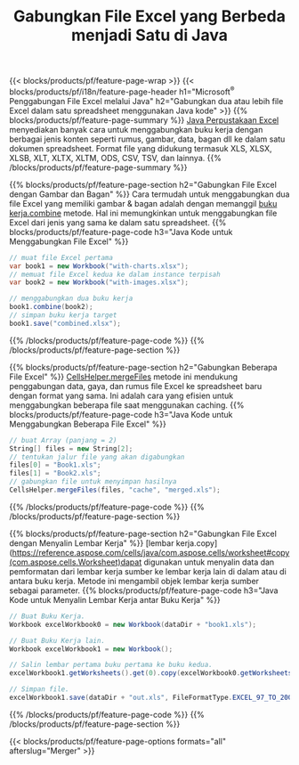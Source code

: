 ﻿---
title: Gabungkan File Excel yang Berbeda menjadi Satu di Java
url: /id/java/merger/
description: Gabungkan file Excel menggunakan Java menjadi beberapa lembar atau satu lembar. Gabungkan, gabungkan, atau gabungkan dokumen Excel ke PDF, Gambar, dan HTML juga.
---
{{< blocks/products/pf/feature-page-wrap >}}
{{< blocks/products/pf/i18n/feature-page-header h1="Microsoft<sup>&reg;</sup> Penggabungan File Excel melalui Java" h2="Gabungkan dua atau lebih file Excel dalam satu spreadsheet menggunakan Java kode" >}}
{{% blocks/products/pf/feature-page-summary %}}
[Java Perpustakaan Excel](/cells/java/) menyediakan banyak cara untuk menggabungkan buku kerja dengan berbagai jenis konten seperti rumus, gambar, data, bagan dll ke dalam satu dokumen spreadsheet. Format file yang didukung termasuk XLS, XLSX, XLSB, XLT, XLTX, XLTM, ODS, CSV, TSV, dan lainnya.
{{% /blocks/products/pf/feature-page-summary %}}

{{% blocks/products/pf/feature-page-section h2="Gabungkan File Excel dengan Gambar dan Bagan" %}}
Cara termudah untuk menggabungkan dua file Excel yang memiliki gambar & bagan adalah dengan memanggil [buku kerja.combine](https://reference.aspose.com/cells/java/com.aspose.cells/workbook#combine(com.aspose.cells.Workbook)) metode. Hal ini memungkinkan untuk menggabungkan file Excel dari jenis yang sama ke dalam satu spreadsheet.
{{% blocks/products/pf/feature-page-code h3="Java Kode untuk Menggabungkan File Excel" %}}

```cs
// muat file Excel pertama
var book1 = new Workbook("with-charts.xlsx");
// memuat file Excel kedua ke dalam instance terpisah
var book2 = new Workbook("with-images.xlsx");

// menggabungkan dua buku kerja
book1.combine(book2);
// simpan buku kerja target 
book1.save("combined.xlsx");

```
{{% /blocks/products/pf/feature-page-code %}}
{{% /blocks/products/pf/feature-page-section %}}

{{% blocks/products/pf/feature-page-section h2="Gabungkan Beberapa File Excel" %}}
[CellsHelper.mergeFiles](https://reference.aspose.com/cells/java/com.aspose.cells/cellshelper#mergeFiles) metode ini mendukung penggabungan data, gaya, dan rumus file Excel ke spreadsheet baru dengan format yang sama. Ini adalah cara yang efisien untuk menggabungkan beberapa file saat menggunakan caching. 
{{% blocks/products/pf/feature-page-code h3="Java Kode untuk Menggabungkan Beberapa File Excel" %}}

```cs
// buat Array (panjang = 2)
String[] files = new String[2];
// tentukan jalur file yang akan digabungkan
files[0] = "Book1.xls";
files[1] = "Book2.xls";
// gabungkan file untuk menyimpan hasilnya
CellsHelper.mergeFiles(files, "cache", "merged.xls");


```
{{% /blocks/products/pf/feature-page-code %}}
{{% /blocks/products/pf/feature-page-section %}}

{{% blocks/products/pf/feature-page-section h2="Gabungkan File Excel dengan Menyalin Lembar Kerja" %}}
[lembar kerja.copy](https://reference.aspose.com/cells/java/com.aspose.cells/worksheet#copy(com.aspose.cells.Worksheet)dapat digunakan untuk menyalin data dan pemformatan dari lembar kerja sumber ke lembar kerja lain di dalam atau di antara buku kerja. Metode ini mengambil objek lembar kerja sumber sebagai parameter.
{{% blocks/products/pf/feature-page-code h3="Java Kode untuk Menyalin Lembar Kerja antar Buku Kerja" %}}

```cs
// Buat Buku Kerja.
Workbook excelWorkbook0 = new Workbook(dataDir + "book1.xls");

// Buat Buku Kerja lain.
Workbook excelWorkbook1 = new Workbook();

// Salin lembar pertama buku pertama ke buku kedua.
excelWorkbook1.getWorksheets().get(0).copy(excelWorkbook0.getWorksheets().get(0));

// Simpan file.
excelWorkbook1.save(dataDir + "out.xls", FileFormatType.EXCEL_97_TO_2003);

```
{{% /blocks/products/pf/feature-page-code %}}
{{% /blocks/products/pf/feature-page-section %}}

{{< blocks/products/pf/feature-page-options formats="all" afterslug="Merger" >}}